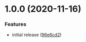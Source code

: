 # 1.0.0 (2020-11-16)


### Features

* initial release ([96e6cd2](https://github.com/codebymikey/node-sass-conditional-importer/commit/96e6cd2fb8b9f5089f79e249828fe1463d85dff6))

